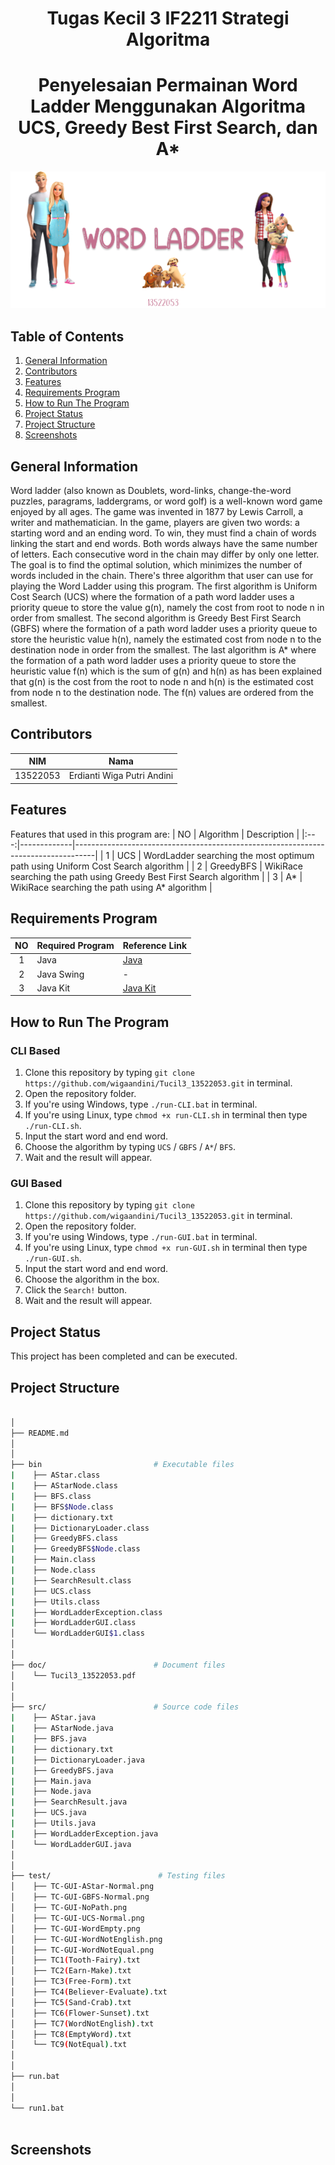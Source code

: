 <h1 align="center"> Tugas Kecil 3 IF2211 Strategi Algoritma </h1>
<h1 align="center">  Penyelesaian Permainan Word Ladder Menggunakan Algoritma UCS, Greedy Best First Search, dan A* </h1>

![WordLadder](img/wordladder.png)


## Table of Contents
1. [General Information](#general-information)
2. [Contributors](#contributors)
3. [Features](#features)
4. [Requirements Program](#required_program)
5. [How to Run The Program](#how-to-run-the-program)
6. [Project Status](#project-status)
7. [Project Structure](#project-structure)
8. [Screenshots](#screenshots)


## General Information
Word ladder (also known as Doublets, word-links, change-the-word puzzles, paragrams, laddergrams, or word golf) is a well-known word game enjoyed by all ages. The game was invented in 1877 by Lewis Carroll, a writer and mathematician. In the game, players are given two words: a starting word and an ending word. To win, they must find a chain of words linking the start and end words. Both words always have the same number of letters. Each consecutive word in the chain may differ by only one letter. The goal is to find the optimal solution, which minimizes the number of words included in the chain.
There's three algorithm that user can use for playing the Word Ladder using this program. The first algorithm is Uniform Cost Search (UCS) where the formation of a path word ladder uses a priority queue to store the value g(n), namely the cost from root to node n in order from smallest. The second algorithm is Greedy Best First Search (GBFS) where the formation of a path word ladder uses a priority queue to store the heuristic value h(n), namely the estimated cost from node n to the destination node in order from the smallest. The last algorithm is A* where the formation of a path word ladder uses a priority queue to store the heuristic value f(n) which is the sum of g(n) and h(n) as has been explained that g(n) is the cost from the root to node n and h(n) is the estimated cost from node n to the destination node. The f(n) values are ordered from the smallest.


## Contributors
|   NIM    |                  Nama                  |
| :------: | :------------------------------------: |
| 13522053 |       Erdianti Wiga Putri Andini       |


## Features
Features that used in this program are:
| NO  | Algorithm   | Description                                                                       |
|:---:|-------------|-----------------------------------------------------------------------------------|
| 1   | UCS         | WordLadder searching the most optimum path using Uniform Cost Search algorithm    |
| 2   | GreedyBFS   | WikiRace searching the path using Greedy Best First Search algorithm              |
| 3   | A*          | WikiRace searching the path using A* algorithm                                    |


## Requirements Program
|   NO   |  Required Program                  |                           Reference Link                            |
| :----: | ---------------------------------- |---------------------------------------------------------------------|
|   1    | Java                               | [Java](https://www.java.com/en/download/)                           |                            
|   2    | Java Swing                         | -                                                                   |
|   3    | Java Kit                           | [Java Kit](https://www.oracle.com/java/technologies/downloads/)     |


## How to Run The Program
### CLI Based
1. Clone this repository by typing `git clone https://github.com/wigaandini/Tucil3_13522053.git` in terminal.
2. Open the repository folder.
3. If you're using Windows, type `./run-CLI.bat` in terminal.
4. If you're using Linux, type `chmod +x run-CLI.sh` in terminal then type `./run-CLI.sh`.
5. Input the start word and end word.
6. Choose the algorithm by typing `UCS` / `GBFS` / `A*`/ `BFS`.
7. Wait and the result will appear.

### GUI Based
1. Clone this repository by typing `git clone https://github.com/wigaandini/Tucil3_13522053.git` in terminal.
2. Open the repository folder.
3. If you're using Windows, type `./run-GUI.bat` in terminal.
4. If you're using Linux, type `chmod +x run-GUI.sh` in terminal then type `./run-GUI.sh`.
5. Input the start word and end word.
6. Choose the algorithm in the box.
7. Click the `Search!` button.
8. Wait and the result will appear.


## Project Status
This project has been completed and can be executed.


## Project Structure
```bash

│
├── README.md
│
│  
├── bin                         # Executable files
|    ├── AStar.class
|    ├── AStarNode.class
|    ├── BFS.class
|    ├── BFS$Node.class
|    ├── dictionary.txt
|    ├── DictionaryLoader.class
|    ├── GreedyBFS.class
|    ├── GreedyBFS$Node.class
|    ├── Main.class
|    ├── Node.class
|    ├── SearchResult.class
|    ├── UCS.class
|    ├── Utils.class
|    ├── WordLadderException.class
|    ├── WordLadderGUI.class
│    └── WordLadderGUI$1.class
│  
│  
├── doc/                        # Document files
│    └── Tucil3_13522053.pdf
│
│  
├── src/                        # Source code files
|    ├── AStar.java
|    ├── AStarNode.java
|    ├── BFS.java
|    ├── dictionary.txt
|    ├── DictionaryLoader.java
|    ├── GreedyBFS.java
|    ├── Main.java
|    ├── Node.java
|    ├── SearchResult.java
|    ├── UCS.java
|    ├── Utils.java
|    ├── WordLadderException.java
│    └── WordLadderGUI.java 
│
│
├── test/                        # Testing files
│    ├── TC-GUI-AStar-Normal.png        
│    ├── TC-GUI-GBFS-Normal.png
│    ├── TC-GUI-NoPath.png
│    ├── TC-GUI-UCS-Normal.png 
│    ├── TC-GUI-WordEmpty.png 
│    ├── TC-GUI-WordNotEnglish.png
│    ├── TC-GUI-WordNotEqual.png
│    ├── TC1(Tooth-Fairy).txt       
│    ├── TC2(Earn-Make).txt
│    ├── TC3(Free-Form).txt 
│    ├── TC4(Believer-Evaluate).txt
│    ├── TC5(Sand-Crab).txt
│    ├── TC6(Flower-Sunset).txt
│    ├── TC7(WordNotEnglish).txt 
│    ├── TC8(EmptyWord).txt
│    └── TC9(NotEqual).txt
│
│
├── run.bat     
│
│                           
└── run1.bat                                  
        
```

## Screenshots
